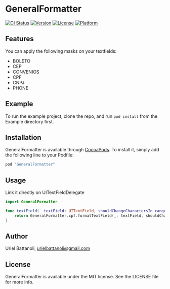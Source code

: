 # GeneralFormatter

[![CI Status](http://img.shields.io/travis/OpenCraft/GeneralFormatter.svg?style=flat)](https://travis-ci.org/OpenCraft/GeneralFormatter)
[![Version](https://img.shields.io/cocoapods/v/GeneralFormatter.svg?style=flat)](http://cocoapods.org/pods/GeneralFormatter)
[![License](https://img.shields.io/cocoapods/l/GeneralFormatter.svg?style=flat)](http://cocoapods.org/pods/GeneralFormatter)
[![Platform](https://img.shields.io/cocoapods/p/GeneralFormatter.svg?style=flat)](http://cocoapods.org/pods/GeneralFormatter)

## Features
You can apply the following masks on your textfields:
 - BOLETO
 - CEP
 - CONVENIOS
 - CPF
 - CNPJ
 - PHONE

## Example

To run the example project, clone the repo, and run `pod install` from the Example directory first.

## Installation

GeneralFormatter is available through [CocoaPods](http://cocoapods.org). To install
it, simply add the following line to your Podfile:

```ruby
pod "GeneralFormatter"
```

## Usage

Link it directly on UITextFieldDelegate
```swift
import GeneralFormatter

func textField(_ textField: UITextField, shouldChangeCharactersIn range: NSRange, replacementString string: String) -> Bool {
    return GeneralFormatter.cpf.formatTextField(_: textField, shouldChangeCharactersIn: range, replacementString: string)
}
```

## Author

Uriel Battanoli, urielbattanoli@gmail.com

## License

GeneralFormatter is available under the MIT license. See the LICENSE file for more info.
